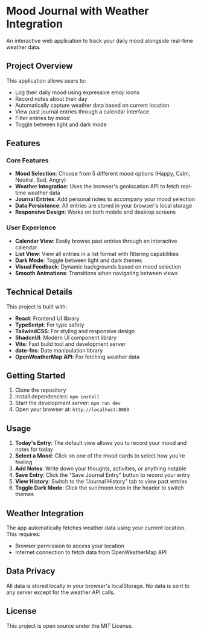 # Mood Journal with Weather Integration

An interactive web application to track your daily mood alongside real-time weather data.

## Project Overview

This application allows users to:
- Log their daily mood using expressive emoji icons
- Record notes about their day
- Automatically capture weather data based on current location
- View past journal entries through a calendar interface
- Filter entries by mood
- Toggle between light and dark mode

## Features

### Core Features
- **Mood Selection**: Choose from 5 different mood options (Happy, Calm, Neutral, Sad, Angry)
- **Weather Integration**: Uses the browser's geolocation API to fetch real-time weather data
- **Journal Entries**: Add personal notes to accompany your mood selection
- **Data Persistence**: All entries are stored in your browser's local storage
- **Responsive Design**: Works on both mobile and desktop screens

### User Experience
- **Calendar View**: Easily browse past entries through an interactive calendar
- **List View**: View all entries in a list format with filtering capabilities
- **Dark Mode**: Toggle between light and dark themes
- **Visual Feedback**: Dynamic backgrounds based on mood selection
- **Smooth Animations**: Transitions when navigating between views

## Technical Details

This project is built with:
- **React**: Frontend UI library
- **TypeScript**: For type safety
- **TailwindCSS**: For styling and responsive design
- **ShadcnUI**: Modern UI component library
- **Vite**: Fast build tool and development server
- **date-fns**: Date manipulation library
- **OpenWeatherMap API**: For fetching weather data

## Getting Started

1. Clone the repository
2. Install dependencies: `npm install`
3. Start the development server: `npm run dev`
4. Open your browser at: `http://localhost:8080`

## Usage

1. **Today's Entry**: The default view allows you to record your mood and notes for today
2. **Select a Mood**: Click on one of the mood cards to select how you're feeling
3. **Add Notes**: Write down your thoughts, activities, or anything notable
4. **Save Entry**: Click the "Save Journal Entry" button to record your entry
5. **View History**: Switch to the "Journal History" tab to view past entries
6. **Toggle Dark Mode**: Click the sun/moon icon in the header to switch themes

## Weather Integration

The app automatically fetches weather data using your current location. This requires:
- Browser permission to access your location
- Internet connection to fetch data from OpenWeatherMap API

## Data Privacy

All data is stored locally in your browser's localStorage. No data is sent to any server except for the weather API calls.

## License

This project is open source under the MIT License.
